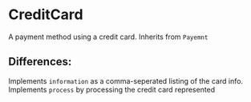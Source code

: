# CreditCard

A payment method using a credit card.
Inherits from `Payemnt`

## Differences:

Implements `information` as a comma-seperated listing of the card info.
Implements `process` by processing the credit card represented
